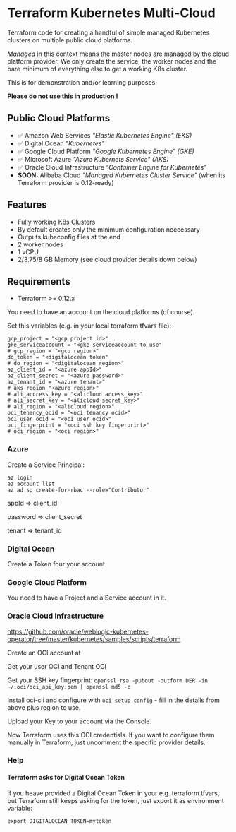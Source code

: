 # Terraform Kubernetes Multi-Cloud

Terraform code for creating a handful of simple managed Kubernetes clusters on multiple public cloud platforms.

_Managed_ in this context means the master nodes are managed by the cloud platform provider. We only create the service, the worker nodes and the bare minimum of everything else to get a working K8s cluster.


This is for demonstration and/or learning purposes.


**Please do not use this in production !**


## Public Cloud Platforms

* ✅ Amazon Web Services _"Elastic Kubernetes Engine" (EKS)_
* ✅ Digital Ocean _"Kubernetes"_
* ✅ Google Cloud Platform _"Google Kubernetes Engine" (GKE)_
* ✅ Microsoft Azure _"Azure Kubernets Service" (AKS)_
* ✅ Oracle Cloud Infrastructure _"Container Engine for Kubernetes"_
* **SOON:** Alibaba Cloud _"Managed Kubernetes Cluster Service"_ (when its Terraform provider is 0.12-ready)


## Features

* Fully working K8s Clusters
* By default creates only the minimum configuration neccessary
* Outputs kubeconfig files at the end
* 2 worker nodes
* 1 vCPU
* 2/3.75/8 GB Memory (see cloud provider details down below)



## Requirements

* Terraform >= 0.12.x

You need to have an account on the cloud platforms (of course).

Set this variables (e.g. in your local terraform.tfvars file):

```
gcp_project = "<gcp project id>"
gke_serviceaccount = "<gke serviceaccount to use"
# gcp_region = "<gcp region>"
do_token = "<digitalocean token"
# do_region = "<digitalocean region>"
az_client_id = "<azure appId>"
az_client_secret = "<azure password>"
az_tenant_id = "<azure tenant>"
# aks_region "<azure region>"
# ali_acccess_key = "<alicloud access_key>"
# ali_secret_key = "<alicloud secret_key>"
# ali_region = "<alicloud region>"
oci_tenancy_ocid = "<oci tenancy ocid>"
oci_user_ocid = "<oci user ocid>"
oci_fingerprint = "<oci ssh key fingerprint>"
# oci_region = "<oci region>"
```

### Azure

Create a Service Principal:

```
az login
az account list
az ad sp create-for-rbac --role="Contributor"
```

appId => client_id

password => client_secret

tenant => tenant_id


### Digital Ocean

Create a Token four your account.


### Google Cloud Platform

You need to have a Project and a Service account in it.



### Oracle Cloud Infrastructure

https://github.com/oracle/weblogic-kubernetes-operator/tree/master/kubernetes/samples/scripts/terraform


Create an OCI account at

Get your user OCI and Tenant OCI

Get your SSH key fingerprint:  `openssl rsa -pubout -outform DER -in ~/.oci/oci_api_key.pem | openssl md5 -c`


Install oci-cli and configure with `oci setup config` - fill in the details from above plus region to use.

Upload your Key to your account via the Console.

Now Terraform uses this OCI credentials. If you want to configure them manually in Terraform, just uncomment the specific provider details.


### Help

#### Terraform asks for Digital Ocean Token

If you heave provided a Digital Ocean Token in your e.g. terraform.tfvars, but Terraform still keeps asking for the token, just export it as environment variable:

`export DIGITALOCEAN_TOKEN=mytoken`
